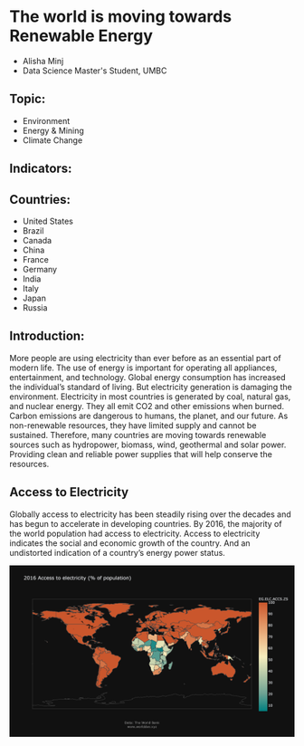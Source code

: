 # **The world is moving towards Renewable Energy**

- Alisha Minj
- Data Science Master's Student, UMBC

## Topic:

-	Environment
-	Energy & Mining
-	Climate Change

## Indicators:

## Countries:

-	United States 
- Brazil
-	Canada
-	China 
-	France
-	Germany
-	India
-	Italy
-	Japan
-	Russia

## Introduction:

More people are using electricity than ever before as an essential part of modern life. The use of energy is important for operating all appliances, entertainment, and technology. Global energy consumption has increased the individual’s standard of living. But electricity generation is damaging the environment. Electricity in most countries is generated by coal, natural gas, and nuclear energy. They all emit CO2 and other emissions when burned. Carbon emissions are dangerous to humans, the planet, and our future. As non-renewable resources, they have limited supply and cannot be sustained. Therefore, many countries are moving towards renewable sources such as hydropower, biomass, wind, geothermal and solar power. Providing clean and reliable power supplies that will help conserve the resources.

## Access to Electricity

Globally access to electricity has been steadily rising over the decades and has begun to accelerate in developing countries. By 2016, the majority of the world population had access to electricity. Access to electricity indicates the social and economic growth of the country. And an undistorted indication of a country’s energy power status.

![](1.png)
